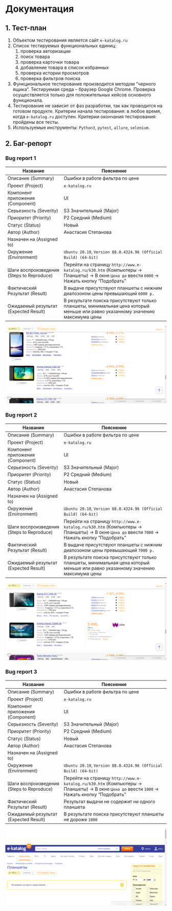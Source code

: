 # Документация

## 1. Тест-план
1. Объектом тестирования является сайт `e-katalog.ru`
2. Список тестируемых функциональных единиц:
    1. проверка авторизации
    2. поиск товара
    3. проверка карточки товара
    4. добавление товара в список избранных
    5. проверка истории просмотров
    6. проверка фильтров поиска
3. Функциональное тестирование производится методом “черного ящика”.
Тестируемая среда – браузер Google Chrome. Проверка осуществляется только для
положительных кейсов основного функционала.
4. Тестирование не зависит от фаз разработки, так как проводится на готовом продукте.
Критерии начала тестирования: в любое время, когда `e-katalog.ru` доступен.
Критерии окончания тестирования: пройдены все тесты.
5. Используемые инструменты: `Python3`, `pytest`, `allure`, `selenium`.


## 2. Баг-репорт
### Bug report 1
Название | Пояснение 
-------|---------------------------
Описание (Summary)| Ошибки в работе фильтра по цене
Проект (Project) | `e-katalog.ru`
Компонент приложения (Component) | UI
Серьезность (Severity) | S3 Значительный (Major)
Приоритет (Priority) | P2 Средний (Medium)
Статус (Status) | Новый
Автор (Author) | Анастасия Степанова
Назначен на (Assigned to) | 
Окружение  (Environment) | `Ubuntu 20.10`, `Version 88.0.4324.96 (Official Build) (64-bit)`
Шаги воспроизведения (Steps to Reproduce) | Перейти на страницу `http://www.e-katalog.ru/k30.htm` (Компьютеры → Планшеты) -> В окне `Цена до` ввести `6000` -> Нажать кнопку “Подобрать”
Фактический Результат (Result) | В выдаче присутствуют планшеты с нижним диапозоном цены превышающий `6000 р.`
Ожидаемый результат (Expected Result) | В результате поиска присутствуют только планшеты, минимальная цена который меньше или равно указанному значению максимума цены
![bug report 1](doc_files/0ae82c16-7350-4c49-ba60-25358c903136-attachment.png)

### Bug report 2
Название | Пояснение 
-------|---------------------------
Описание (Summary)| Ошибки в работе фильтра по цене
Проект (Project) | `e-katalog.ru`
Компонент приложения (Component) | UI
Серьезность (Severity) | S3 Значительный (Major)
Приоритет (Priority) | P2 Средний (Medium)
Статус (Status) | Новый
Автор (Author) | Анастасия Степанова
Назначен на (Assigned to) | 
Окружение  (Environment) | `Ubuntu 20.10`, `Version 88.0.4324.96 (Official Build) (64-bit)`
Шаги воспроизведения (Steps to Reproduce) | Перейти на страницу `http://www.e-katalog.ru/k30.htm` (Компьютеры → Планшеты) -> В окне `Цена до` ввести `7000` -> Нажать кнопку “Подобрать”
Фактический Результат (Result) | В выдаче присутствуют планшеты с нижним диапозоном цены превышающий `7000 р.`
Ожидаемый результат (Expected Result) | В результате поиска присутствуют только планшеты, минимальная цена который меньше или равно указанному значению максимума цены
![bug report 2](doc_files/1fdb4d76-d6e4-424b-be99-d0ad4ea51647-attachment.png)


### Bug report 3
Название | Пояснение 
-------|---------------------------
Описание (Summary)| Ошибки в работе фильтра по цене
Проект (Project) | `e-katalog.ru`
Компонент приложения (Component) | UI
Серьезность (Severity) | S3 Значительный (Major)
Приоритет (Priority) | P2 Средний (Medium)
Статус (Status) | Новый
Автор (Author) | Анастасия Степанова
Назначен на (Assigned to) | 
Окружение  (Environment) | `Ubuntu 20.10`, `Version 88.0.4324.96 (Official Build) (64-bit)`
Шаги воспроизведения (Steps to Reproduce) | Перейти на страницу `http://www.e-katalog.ru/k30.htm` (Компьютеры → Планшеты) -> В окне `Цена до` ввести `1000` -> Нажать кнопку “Подобрать”
Фактический Результат (Result) | Результат выдачи не содержит ни одного планшета
Ожидаемый результат (Expected Result) | В результате поиска присутствуют планшеты не дороже `1000`
![bug report 3](doc_files/0b6c0a58-200c-4126-8da6-53d0510f9bfb-attachment.png)


